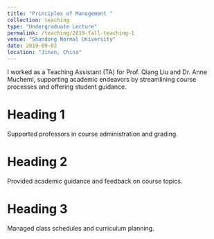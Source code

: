 ```yaml
---
title: "Principles of Management "
collection: teaching
type: "Undergraduate Lecture"
permalink: /teaching/2019-fall-teaching-1
venue: "Shandong Normal University"
date: 2019-09-02
location: "Jinan, China"
---
```


I worked as a Teaching Assistant (TA) for Prof. Qiang Liu and Dr. Anne Muchemi, supporting academic endeavors by streamlining course processes and offering student guidance.

Heading 1
======
Supported professors in course administration and grading.

Heading 2
======
Provided academic guidance and feedback on course topics.

Heading 3
======
Managed class schedules and curriculum planning.
